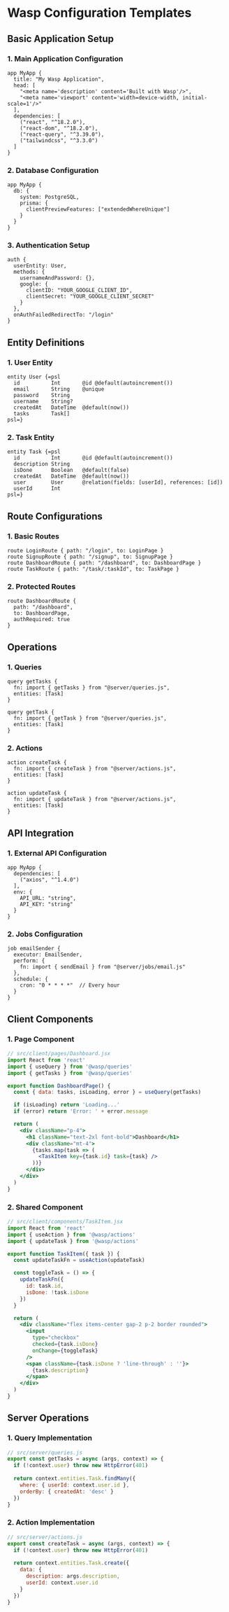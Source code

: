 # Wasp Configuration Templates

## Basic Application Setup

### 1. Main Application Configuration
```wasp
app MyApp {
  title: "My Wasp Application",
  head: [
    "<meta name='description' content='Built with Wasp'/>",
    "<meta name='viewport' content='width=device-width, initial-scale=1'/>"
  ],
  dependencies: [
    ("react", "^18.2.0"),
    ("react-dom", "^18.2.0"),
    ("react-query", "^3.39.0"),
    ("tailwindcss", "^3.3.0")
  ]
}
```

### 2. Database Configuration
```wasp
app MyApp {
  db: {
    system: PostgreSQL,
    prisma: {
      clientPreviewFeatures: ["extendedWhereUnique"]
    }
  }
}
```

### 3. Authentication Setup
```wasp
auth {
  userEntity: User,
  methods: {
    usernameAndPassword: {},
    google: {
      clientID: "YOUR_GOOGLE_CLIENT_ID",
      clientSecret: "YOUR_GOOGLE_CLIENT_SECRET"
    }
  },
  onAuthFailedRedirectTo: "/login"
}
```

## Entity Definitions

### 1. User Entity
```wasp
entity User {=psl
  id          Int       @id @default(autoincrement())
  email       String    @unique
  password    String
  username    String?
  createdAt   DateTime  @default(now())
  tasks       Task[]
psl=}
```

### 2. Task Entity
```wasp
entity Task {=psl
  id          Int       @id @default(autoincrement())
  description String
  isDone      Boolean   @default(false)
  createdAt   DateTime  @default(now())
  user        User      @relation(fields: [userId], references: [id])
  userId      Int
psl=}
```

## Route Configurations

### 1. Basic Routes
```wasp
route LoginRoute { path: "/login", to: LoginPage }
route SignupRoute { path: "/signup", to: SignupPage }
route DashboardRoute { path: "/dashboard", to: DashboardPage }
route TaskRoute { path: "/task/:taskId", to: TaskPage }
```

### 2. Protected Routes
```wasp
route DashboardRoute {
  path: "/dashboard",
  to: DashboardPage,
  authRequired: true
}
```

## Operations

### 1. Queries
```wasp
query getTasks {
  fn: import { getTasks } from "@server/queries.js",
  entities: [Task]
}

query getTask {
  fn: import { getTask } from "@server/queries.js",
  entities: [Task]
}
```

### 2. Actions
```wasp
action createTask {
  fn: import { createTask } from "@server/actions.js",
  entities: [Task]
}

action updateTask {
  fn: import { updateTask } from "@server/actions.js",
  entities: [Task]
}
```

## API Integration

### 1. External API Configuration
```wasp
app MyApp {
  dependencies: [
    ("axios", "^1.4.0")
  ],
  env: {
    API_URL: "string",
    API_KEY: "string"
  }
}
```

### 2. Jobs Configuration
```wasp
job emailSender {
  executor: EmailSender,
  perform: {
    fn: import { sendEmail } from "@server/jobs/email.js"
  },
  schedule: {
    cron: "0 * * * *"  // Every hour
  }
}
```

## Client Components

### 1. Page Component
```jsx
// src/client/pages/Dashboard.jsx
import React from 'react'
import { useQuery } from '@wasp/queries'
import { getTasks } from '@wasp/queries'

export function DashboardPage() {
  const { data: tasks, isLoading, error } = useQuery(getTasks)

  if (isLoading) return 'Loading...'
  if (error) return 'Error: ' + error.message

  return (
    <div className="p-4">
      <h1 className="text-2xl font-bold">Dashboard</h1>
      <div className="mt-4">
        {tasks.map(task => (
          <TaskItem key={task.id} task={task} />
        ))}
      </div>
    </div>
  )
}
```

### 2. Shared Component
```jsx
// src/client/components/TaskItem.jsx
import React from 'react'
import { useAction } from '@wasp/actions'
import { updateTask } from '@wasp/actions'

export function TaskItem({ task }) {
  const updateTaskFn = useAction(updateTask)

  const toggleTask = () => {
    updateTaskFn({
      id: task.id,
      isDone: !task.isDone
    })
  }

  return (
    <div className="flex items-center gap-2 p-2 border rounded">
      <input
        type="checkbox"
        checked={task.isDone}
        onChange={toggleTask}
      />
      <span className={task.isDone ? 'line-through' : ''}>
        {task.description}
      </span>
    </div>
  )
}
```

## Server Operations

### 1. Query Implementation
```javascript
// src/server/queries.js
export const getTasks = async (args, context) => {
  if (!context.user) throw new HttpError(401)
  
  return context.entities.Task.findMany({
    where: { userId: context.user.id },
    orderBy: { createdAt: 'desc' }
  })
}
```

### 2. Action Implementation
```javascript
// src/server/actions.js
export const createTask = async (args, context) => {
  if (!context.user) throw new HttpError(401)
  
  return context.entities.Task.create({
    data: {
      description: args.description,
      userId: context.user.id
    }
  })
}
```
